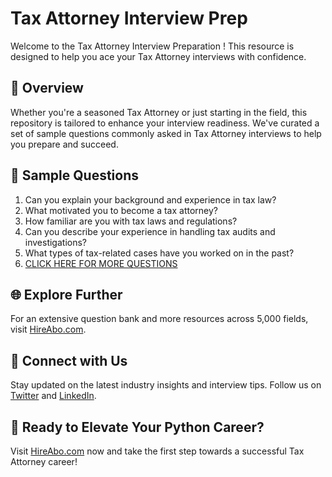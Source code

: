 # Tax Attorney Interview Prep

Welcome to the Tax Attorney Interview Preparation ! This resource is designed to help you ace your Tax Attorney interviews with confidence.

## 🚀 Overview

Whether you're a seasoned Tax Attorney or just starting in the field, this repository is tailored to enhance your interview readiness. We've curated a set of sample questions commonly asked in Tax Attorney interviews to help you prepare and succeed.

## 📝 Sample Questions

1. Can you explain your background and experience in tax law?
2. What motivated you to become a tax attorney?
3. How familiar are you with tax laws and regulations?
4. Can you describe your experience in handling tax audits and investigations?
5. What types of tax-related cases have you worked on in the past?
6. [CLICK HERE FOR MORE QUESTIONS](https://hireabo.com/job/9_0_17/Tax%20Attorney)

## 🌐 Explore Further

For an extensive question bank and more resources across 5,000 fields, visit [HireAbo.com](https://www.hireabo.com).

## 📱 Connect with Us

Stay updated on the latest industry insights and interview tips. Follow us on [Twitter](https://twitter.com/hireabo) and [LinkedIn](https://www.linkedin.com/in/hire-abo-3609972a8/).

## 🚀 Ready to Elevate Your Python Career?

Visit [HireAbo.com](https://www.hireabo.com) now and take the first step towards a successful Tax Attorney career!